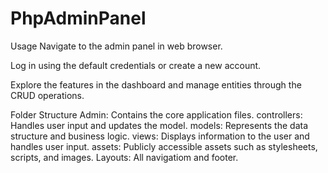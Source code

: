 # PhpAdminPanel
Usage
Navigate to the admin panel in web browser.

Log in using the default credentials or create a new account.

Explore the features in the dashboard and manage entities through the CRUD operations.

Folder Structure
Admin: Contains the core application files.
controllers: Handles user input and updates the model.
models: Represents the data structure and business logic.
views: Displays information to the user and handles user input.
assets: Publicly accessible assets such as stylesheets, scripts, and images.
Layouts: All navigatiom and footer.
